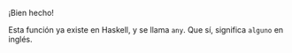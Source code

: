 ¡Bien hecho!

Esta función ya existe en Haskell, y se llama `any`. Que sí, significa `alguno` en inglés. 